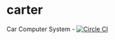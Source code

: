 # carter
Car Computer System - [![Circle CI](https://circleci.com/gh/stalayhan/carter.svg?style=svg)](https://circleci.com/gh/stalayhan/carter)

